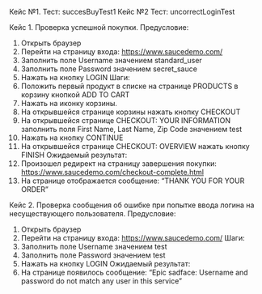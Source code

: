 Кейс №1.
Тест: succesBuyTest1
Кейс №2
Тест: uncorrectLoginTest

Кейс 1. Проверка успешной покупки.
Предусловие:
1. Открыть браузер
2. Перейти на страницу входа: https://www.saucedemo.com/
3. Заполнить поле Username значением standard_user
4. Заполнить поле Password значением secret_sauce
5. Нажать на кнопку LOGIN
Шаги:
1. Положить первый продукт в списке на странице PRODUCTS в корзину кнопкой ADD TO CART
2. Нажать на иконку корзины.
3. На открывшейся странице корзины нажать кнопку CHECKOUT
4. На открывшейся странице CHECKOUT: YOUR INFORMATION заполнить поля First Name, Last
Name, Zip Code значением test
5. Нажать на кнопку CONTINUE
6. На открывшейся странице CHECKOUT: OVERVIEW нажать кнопку FINISH
Ожидаемый результат:
1. Произошел редирект на страницу завершения покупки:
https://www.saucedemo.com/checkout-complete.html
2. На странице отображается сообщение: “THANK YOU FOR YOUR ORDER”

Кейс 2. Проверка сообщения об ошибке при попытке ввода логина на несуществующего пользователя.
Предусловие:
1. Открыть браузер
2. Перейти на страницу входа: https://www.saucedemo.com/
Шаги:
1. Заполнить поле Username значением test
2. Заполнить поле Password значением test
3. Нажать на кнопку LOGIN
Ожидаемый результат:
1. На странице появилось сообщение: “Epic sadface: Username and password do not match any
user in this service”
